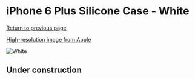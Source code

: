 # iPhone 6 Plus Silicone Case - White

[Return to previous page](/iphone_6)

[High-resolution image from Apple](https://store.storeimages.cdn-apple.com/8756/as-images.apple.com/is/MGRF2?wid=4500&hei=4500&fmt=png)

<div style="width: 512px"><img src="/almost_uncompressed/MGRF2.webp" alt="White"></div>

## Under construction
